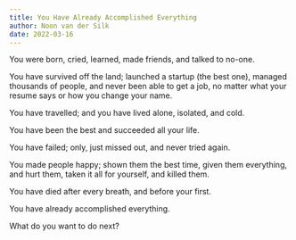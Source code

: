 ```yaml
---
title: You Have Already Accomplished Everything
author: Noon van der Silk
date: 2022-03-16
---
```


You were born, cried, learned, made friends, and talked to no-one.

You have survived off the land; launched a startup (the best one), managed
thousands of people, and never been able to get a job, no matter what your
resume says or how you change your name.

You have travelled; and you have lived alone, isolated, and cold.

You have been the best and succeeded all your life.

You have failed; only, just missed out, and never tried again.

You made people happy; shown them the best time, given them everything, and
hurt them, taken it all for yourself, and killed them.

You have died after every breath, and before your first.

You have already accomplished everything.

What do you want to do next?
